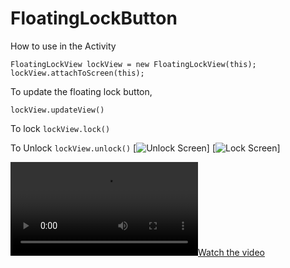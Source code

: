 # FloatingLockButton

How to use in the Activity

` FloatingLockView lockView = new FloatingLockView(this);
         lockView.attachToScreen(this);
`

To update the floating lock button,

`lockView.updateView()`

To lock
`lockView.lock()`

To Unlock
`lockView.unlock()`
[![Unlock Screen](https://github.com/nileshpawate/FloatingLockButton/blob/master/demo/unlock_1.png)]
[![Lock Screen](https://github.com/nileshpawate/FloatingLockButton/blob/master/demo/lock_1.png)]

[![Watch the video](https://github.com/nileshpawate/FloatingLockButton/blob/master/demo/floating_lock_button_vid.mp4)](https://github.com/nileshpawate/FloatingLockButton/blob/master/demo/floating_lock_button_vid.mp4)

